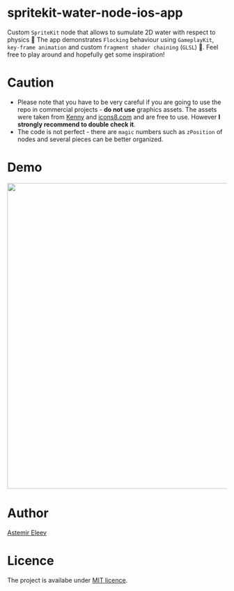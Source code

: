# spritekit-water-node-ios-app
Custom `SpriteKit` node that allows to sumulate 2D water with respect to physics 🌊 The app demonstrates `Flocking` behaviour using `GameplayKit`, `key-frame animation` and custom `fragment shader chaining` (`GLSL`) 🤯. Feel free to play around and hopefully get some inspiration!

# Caution
- Please note that you have to be very careful if you are going to use the repo in commercial projects - **do not use** graphics assets. The assets were taken from [Kenny](https://kenney.nl) and [icons8.com](https://icons8.com) and are free to use. However **I strongly recommend to double check it**.
- The code is not perfect - there are `magic` numbers such as `zPosition` of nodes and several pieces can be better organized.

# Demo

<img src="https://user-images.githubusercontent.com/5098753/38174590-3115fbd4-35d8-11e8-8d52-4255e31e44dc.gif" width="700">

# Author 
[Astemir Eleev](https://github.com/jVirus)

# Licence 
The project is availabe under [MIT licence](https://github.com/jVirus/spritekit-water-node-ios-app/blob/master/LICENSE).
